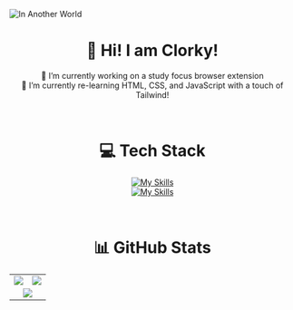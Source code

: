 ![In Another World](https://i.imgur.com/dMIrbnU.jpeg)

<div align="center">
</div>

<div align="center">
  
# 💫 Hi! I am Clorky!
🔭 I’m currently working on a study focus browser extension  
🌱 I’m currently re-learning HTML, CSS, and JavaScript with a touch of Tailwind!

<br>

# 💻 Tech Stack  

[![My Skills](https://skillicons.dev/icons?i=c,cpp,java,kotlin,html,css,javascript,idea,androidstudio,vscode,github)](https://skillicons.dev)  
[![My Skills](https://skillicons.dev/icons?i=figma,notion,photoshop,illustrator,aftereffects,firebase)](https://skillicons.dev)

<br>

# 📊 GitHub Stats  

</div>

<table align="center">
  <tr>
    <td>
      <img src="https://github-readme-stats.vercel.app/api?username=clorkies&theme=catppuccin_mocha&hide_border=true&include_all_commits=true&count_private=true"/>
    </td>
    <td>
      <img src="https://nirzak-streak-stats.vercel.app/?user=clorkies&theme=catppuccin_mocha&hide_border=true"/>
    </td>
  </tr>
  <tr>
    <td colspan="2" align="center">
      <img src="https://github-readme-stats.vercel.app/api/top-langs/?username=clorkies&theme=catppuccin_mocha&hide_border=true&include_all_commits=true&count_private=true&layout=compact"/>
    </td>
  </tr>
</table>
